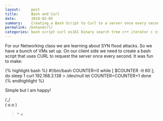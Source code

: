 ```yaml
---
layout:     post
title:      Bash and Curl
date:       2018-02-05
summary:    Creating a Bash Script to Curl to a server once every second 
permalink: /bshandcrl/
categories: bash script curl os161 binary search tree c++ iterator c sys161 cscope const pointers references operating system programming programmer female computer science ghci haskell
---
```


For our Networking class we are learning about SYN flood attacks. So we have a bunch of VMs set up. On our client side we need to create a bash script that uses CURL to request the server once every second. It was fun to make:

{% highlight bash %}
#!/bin/bash
COUNTER=0
while [ $COUNTER -lt 60 ]; do
	sleep 1
	curl 192.168.3.138 > /dev/null 
	let COUNTER=COUNTER+1 
done
{% endhighlight %}

Simple but I am happy!

  /\_/\
 ( o.o )
  > ^ <
